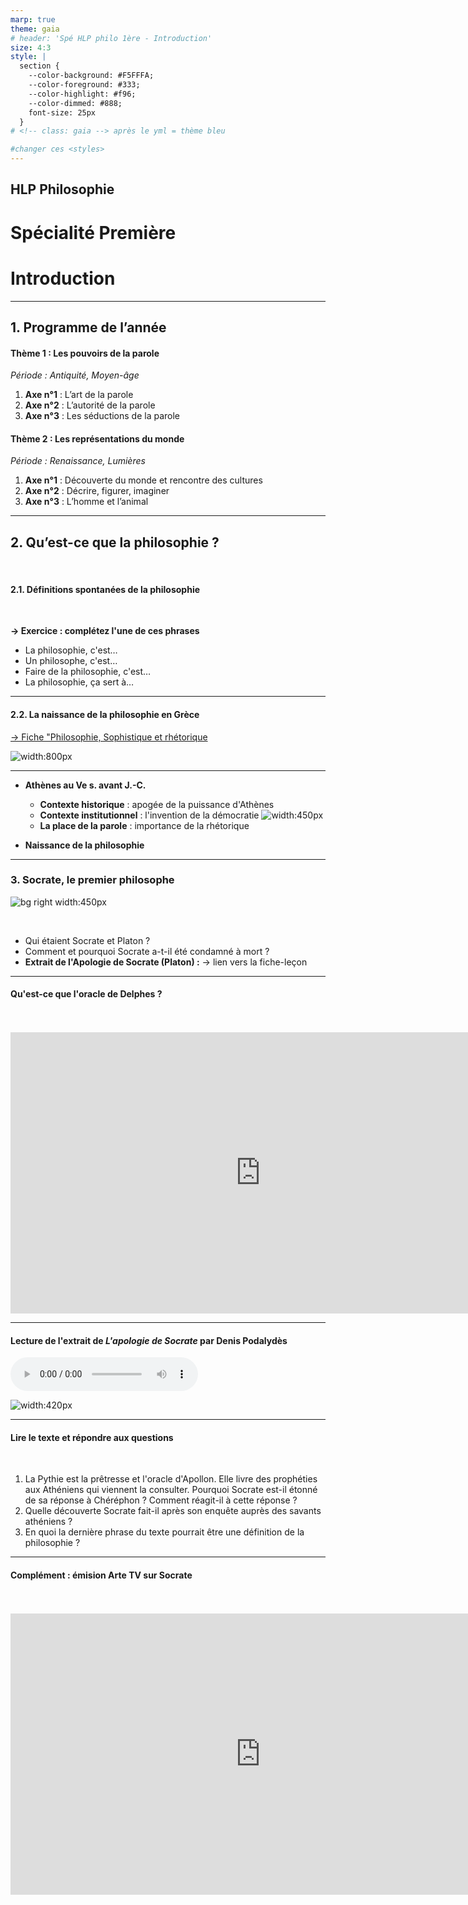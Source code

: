 ```yaml
---
marp: true
theme: gaia
# header: 'Spé HLP philo 1ère - Introduction'
size: 4:3
style: |
  section {
    --color-background: #F5FFFA;
    --color-foreground: #333;
    --color-highlight: #f96;
    --color-dimmed: #888;
    font-size: 25px
  }
# <!-- class: gaia --> après le yml = thème bleu

#changer ces <styles>
---
```




<!--
_backgroundColor: #708090
_color: #F5FFFA
-->

## HLP Philosophie  <!-- fit -->
# Spécialité Première  <!-- fit -->
# Introduction  <!-- fit -->

---

<!-- paginate: true -->


## 1. Programme de l’année



#### Thème 1 : Les pouvoirs de la parole 
*Période : Antiquité, Moyen-âge*  


1) **Axe n°1** : L’art de la parole
2) **Axe n°2** : L’autorité de la parole
3) **Axe n°3** : Les séductions de la parole

#### Thème 2 : Les représentations du monde
*Période : Renaissance, Lumières*  

1) **Axe n°1** : Découverte du monde et rencontre des cultures
2) **Axe n°2** : Décrire, figurer, imaginer
3) **Axe n°3** : L’homme et l’animal

---
## 2. Qu’est-ce que la philosophie ? 
<br>

#### 2.1. Définitions spontanées de la philosophie

<br>

**→ Exercice : complétez l'une de ces phrases**

- La philosophie, c'est…
- Un philosophe, c'est…
- Faire de la philosophie, c'est…
- La philosophie, ça sert à…

---

#### 2.2. La naissance de la philosophie en Grèce
[→ Fiche "Philosophie, Sophistique et rhétorique](https://github.com/rollauda/hlp/blob/main/assets/pdf/Philosophie_rh%C3%A9torique.pdf)


![width:800px](../../assets/img/agora.jpeg)

---

- **Athènes au Ve s. avant J.-C.**

  * **Contexte historique** : apogée de la puissance d'Athènes
  * **Contexte institutionnel** : l'invention de la démocratie
  ![width:450px](../../assets/img/athenes.gif)
  * **La place de la parole** : importance de la rhétorique
* **Naissance de la philosophie**

---
### 3. Socrate, le premier philosophe

![bg right width:450px](../../assets/img/socrate.jpeg)

<br>

* Qui étaient Socrate et Platon ?
* Comment et pourquoi Socrate a-t-il été condamné à mort ?
* **Extrait de l'Apologie de Socrate (Platon) :** 
→ lien vers la fiche-leçon

---
<!--
_backgroundColor: black
_color: #F5FFFA
-->
#### Qu'est-ce que l'oracle de Delphes ?
<br>
<br>
<iframe width="800" height="450" src="https://www.youtube.com/embed/Wvdy0UQNO9E" title="YouTube video player" frameborder="0" allow="accelerometer; autoplay; clipboard-write; encrypted-media; gyroscope; picture-in-picture; web-share" allowfullscreen></iframe>

---
#### Lecture de l'extrait de *L'apologie de Socrate* par Denis Podalydès 

<audio src="../../assets/audio/Socrate.mp3" controls preload></audio>

![width:420px](../../assets/img/Apologie_Socrate.png)


---

#### Lire le texte et répondre aux questions

<br>

1. La Pythie est la prêtresse et l'oracle d'Apollon. Elle livre des prophéties aux Athéniens qui viennent la consulter. Pourquoi Socrate est-il étonné de sa réponse à Chéréphon ? Comment réagit-il à cette réponse ?
2. Quelle découverte Socrate fait-il après son enquête auprès des savants athéniens ?
3. En quoi la dernière phrase du texte pourrait être une définition de la philosophie ?

---
<!--
_backgroundColor: black
_color: #F5FFFA
-->
#### Complément : émision Arte TV sur Socrate
<br>
<br>
<iframe width="800" height="450" src="https://www.youtube.com/embed/A1ObiQfww5k" title="YouTube video player" frameborder="0" allow="accelerometer; autoplay; clipboard-write; encrypted-media; gyroscope; picture-in-picture; web-share" allowfullscreen></iframe>
